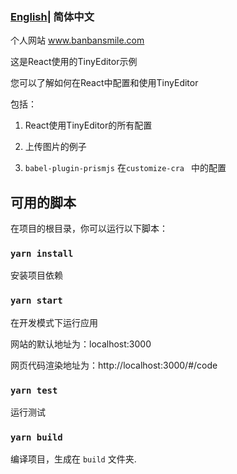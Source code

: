 ### [English](README.md)| 简体中文



个人网站  www.banbansmile.com



这是React使用的TinyEditor示例

您可以了解如何在React中配置和使用TinyEditor

包括：

1. React使用TinyEditor的所有配置

2. 上传图片的例子

3. `babel-plugin-prismjs` 在`customize-cra ` 中的配置

   

## 可用的脚本

在项目的根目录，你可以运行以下脚本：


### `yarn install`

安装项目依赖

### `yarn start`

在开发模式下运行应用<br />

网站的默认地址为：localhost:3000

网页代码渲染地址为：http://localhost:3000/#/code

### `yarn test`

运行测试

### `yarn build`

编译项目，生成在 `build` 文件夹.<br />
